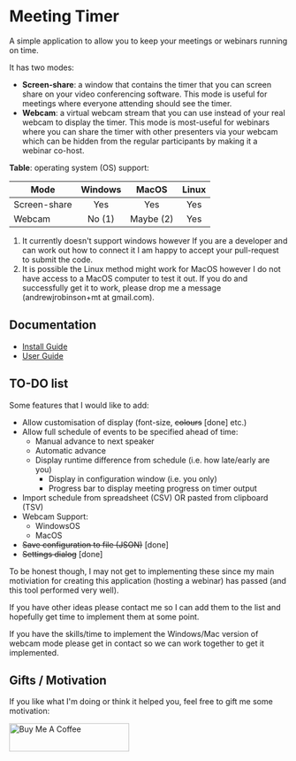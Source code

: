 # Meeting Timer

A simple application to allow you to keep your meetings or webinars running on
time.  

It has two modes:

* **Screen-share**: a window that contains the timer that you can screen share 
  on your video conferencing software.  This mode is useful for meetings where
  everyone attending should see the timer.
* **Webcam**: a virtual webcam stream that you can use instead of your real
  webcam to display the timer.  This mode is most-useful for webinars where you
  can share the timer with other presenters via your webcam which can be hidden
  from the regular participants by making it a webinar co-host.
  
**Table**: operating system (OS) support:

| Mode         | Windows | MacOS     | Linux |
| ------------ |:-------:|:---------:|:-----:|
| Screen-share | Yes     | Yes       | Yes   |
| Webcam       | No (1)  | Maybe (2) | Yes   |

1) It currently doesn't support windows however If you are a developer and can 
   work out how to connect it I am happy to accept your pull-request to submit
   the code.
2) It is possible the Linux method might work for MacOS however I do not have 
   access to a MacOS computer to test it out.  If you do and successfully get it
   to work, please drop me a message (andrewjrobinson+mt at gmail.com).

## Documentation

* [Install Guide](docs/README.md)
* [User Guide](docs/user-guide/README.md)

## TO-DO list

Some features that I would like to add:

* Allow customisation of display (font-size, ~~colours~~ [done] etc.)
* Allow full schedule of events to be specified ahead of time:
  * Manual advance to next speaker
  * Automatic advance
  * Display runtime difference from schedule (i.e. how late/early are you)
    * Display in configuration window (i.e. you only)
    * Progress bar to display meeting progress on timer output
* Import schedule from spreadsheet (CSV) OR pasted from clipboard (TSV)
* Webcam Support:
  * WindowsOS
  * MacOS
* ~~Save configuration to file (JSON)~~ [done]
* ~~Settings dialog~~ [done]

To be honest though, I may not get to implementing these since my main 
motiviation for creating this application (hosting a webinar) has passed (and 
this tool performed very well).

If you have other ideas please contact me so I can add them to the list and 
hopefully get time to implement them at some point.

If you have the skills/time to implement the Windows/Mac version of webcam 
mode please get in contact so we can work together to get it implemented.
  
## Gifts / Motivation

If you like what I'm doing or think it helped you, feel free to gift me some 
motivation:

<a href="https://www.buymeacoffee.com/andrewjrobinson" target="_blank"><img src="https://cdn.buymeacoffee.com/buttons/default-orange.png" alt="Buy Me A Coffee" style="height: 51px !important;width: 217px !important;" ></a>

